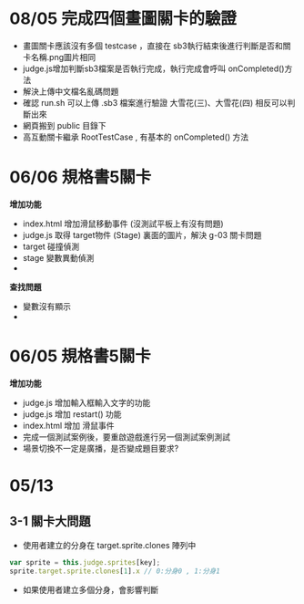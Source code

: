 # 08/05 完成四個畫圖關卡的驗證
- 畫圖關卡應該沒有多個 testcase ，直接在 sb3執行結束後進行判斷是否和關卡名稱.png圖片相同
- judge.js增加判斷sb3檔案是否執行完成，執行完成會呼叫 onCompleted()方法
- 解決上傳中文檔名亂碼問題
- 確認 run.sh 可以上傳 .sb3 檔案進行驗證 大雪花(三)、大雪花(四) 相反可以判斷出來
- 網頁搬到 public 目錄下
- 高互動關卡繼承 RootTestCase , 有基本的 onCompleted() 方法

# 06/06 規格書5關卡
**增加功能**
- index.html 增加滑鼠移動事件 (沒測試平板上有沒有問題)
- judge.js 取得 target物件 (Stage) 裏面的圖片，解決 g-03 關卡問題
- target 碰撞偵測
- stage 變數異動偵測
- 
**查找問題**
- 變數沒有顯示
- 

# 06/05 規格書5關卡
**增加功能**
- judge.js 增加輸入框輸入文字的功能
- judge.js 增加 restart() 功能
- index.html 增加 滑鼠事件
- 完成一個測試案例後，要重啟遊戲進行另一個測試案例測試
- 場景切換不一定是廣播，是否變成題目要求?

# 05/13
## 3-1 關卡大問題
- 使用者建立的分身在 target.sprite.clones 陣列中
```js
var sprite = this.judge.sprites[key];
sprite.target.sprite.clones[1].x // 0:分身0 , 1:分身1
```
- 如果使用者建立多個分身，會影響判斷
